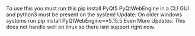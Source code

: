 To use this you must run this pip install PyQt5 PyQtWebEngine in a CLI GUI and python3 must be present on the system!
Update: On older windows systems  run pip install PyQtWebEngine==5.15.5
Even More Updates: This does not handle well on linux so there isnt support right now.
